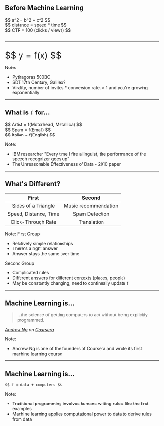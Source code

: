 ## Before Machine Learning

<div class="fragment">
$$ a^2 = b^2 + c^2 $$
</div>

<div class="fragment">
$$ distance = speed * time $$
</div>

<div class="fragment">
$$ CTR = 100 (clicks / views) $$
</div>

<div class="fragment" style="font-size: 2em">
<hr />
$$ y = f(x) $$
</div>

Note:
- Pythagoras 500BC
- SDT 17th Century, Galileo?
- Virality, number of invites * conversion rate. > 1 and you're growing exponentially

---

## What is `f` for...

<div class="fragment">
$$ Artist = f(Motorhead, Metallica) $$
</div>

<div class="fragment">
$$ Spam = f(Email) $$
</div>

<div class="fragment">
$$ Italian = f(English) $$
</div>

Note:
- IBM researcher "Every time I fire a linguist, the performance of the speech recognizer goes up"
- The Unreasonable Effectiveness of Data - 2010 paper

---

## What's Different?

| First | Second |
|:-----:|:------:|
| Sides of a Triangle | Music recommendation |
| Speed, Distance, Time | Spam Detection     |
| Click-Through Rate    | Translation          |

Note:
First Group
- Relatively simple relationships
- There's a right answer
- Answer stays the same over time

Second Group
- Complicated rules
- Different answers for different contexts (places, people)
- May be constantly changing, need to continually update `f`

---

## Machine Learning is...

<blockquote>
<p>...the science of getting computers to act without being explicitly programmed.</p>
</blockquote>
<cite>
    <a href="https://en.wikipedia.org/wiki/Andrew_Ng">Andrew Ng</a>
    on <a href="https://coursera.com">Coursera</a>
</cite>
</blockquote>

Note:
- Andrew Ng is one of the founders of Coursera and wrote its first machine learning course

---

## Machine Learning is...

`$$ f = data + computers $$`

Note:
- Traditional programming involves humans writing rules, like the first examples
- Machine learning applies computational power to data to derive rules from data

